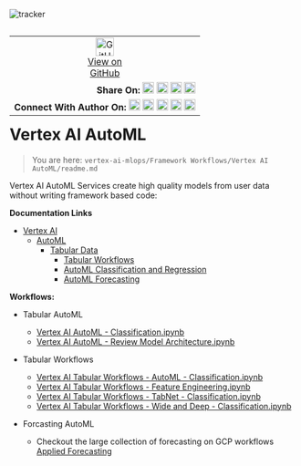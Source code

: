 ![tracker](https://us-central1-vertex-ai-mlops-369716.cloudfunctions.net/pixel-tracking?path=statmike%2Fvertex-ai-mlops%2FFramework+Workflows%2FVertex+AI+AutoML&file=readme.md)
<!--- header table --->
<table align="left">
<tr>     
  <td style="text-align: center">
    <a href="https://github.com/statmike/vertex-ai-mlops/blob/main/Framework%20Workflows/Vertex%20AI%20AutoML/readme.md">
      <img width="32px" src="https://www.svgrepo.com/download/217753/github.svg" alt="GitHub logo">
      <br>View on<br>GitHub
    </a>
  </td>
</tr>
<tr>
  <td style="text-align: right">
    <b>Share On: </b> 
    <a href="https://www.linkedin.com/sharing/share-offsite/?url=https%3A//github.com/statmike/vertex-ai-mlops/blob/main/Framework%20Workflows/Vertex%20AI%20AutoML/readme.md"><img src="https://upload.wikimedia.org/wikipedia/commons/8/81/LinkedIn_icon.svg" alt="Linkedin Logo" width="20px"></a> 
    <a href="https://reddit.com/submit?url=https%3A//github.com/statmike/vertex-ai-mlops/blob/main/Framework%20Workflows/Vertex%20AI%20AutoML/readme.md"><img src="https://redditinc.com/hubfs/Reddit%20Inc/Brand/Reddit_Logo.png" alt="Reddit Logo" width="20px"></a> 
    <a href="https://bsky.app/intent/compose?text=https%3A//github.com/statmike/vertex-ai-mlops/blob/main/Framework%20Workflows/Vertex%20AI%20AutoML/readme.md"><img src="https://upload.wikimedia.org/wikipedia/commons/7/7a/Bluesky_Logo.svg" alt="BlueSky Logo" width="20px"></a> 
    <a href="https://twitter.com/intent/tweet?url=https%3A//github.com/statmike/vertex-ai-mlops/blob/main/Framework%20Workflows/Vertex%20AI%20AutoML/readme.md"><img src="https://upload.wikimedia.org/wikipedia/commons/5/5a/X_icon_2.svg" alt="X (Twitter) Logo" width="20px"></a> 
  </td>
</tr>
<tr>
  <td style="text-align: right">
    <b>Connect With Author On: </b> 
    <a href="https://www.linkedin.com/in/statmike"><img src="https://upload.wikimedia.org/wikipedia/commons/8/81/LinkedIn_icon.svg" alt="Linkedin Logo" width="20px"></a>
    <a href="https://www.github.com/statmike"><img src="https://www.svgrepo.com/download/217753/github.svg" alt="GitHub Logo" width="20px"></a> 
    <a href="https://www.youtube.com/@statmike-channel"><img src="https://upload.wikimedia.org/wikipedia/commons/f/fd/YouTube_full-color_icon_%282024%29.svg" alt="YouTube Logo" width="20px"></a>
    <a href="https://bksy.app/profile/statmike.bsky.social"><img src="https://upload.wikimedia.org/wikipedia/commons/7/7a/Bluesky_Logo.svg" alt="BlueSky Logo" width="20px"></a> 
    <a href="https://x.com/statmike"><img src="https://upload.wikimedia.org/wikipedia/commons/5/5a/X_icon_2.svg" alt="X (Twitter) Logo" width="20px"></a>
  </td>
</tr>
</table><br/><br/><br/><br/>

---
# Vertex AI AutoML
> You are here: `vertex-ai-mlops/Framework Workflows/Vertex AI AutoML/readme.md`

Vertex AI AutoML Services create high quality models from user data without writing framework based code:

**Documentation Links**
- [Vertex AI](https://cloud.google.com/vertex-ai/docs)
    - [AutoML](https://cloud.google.com/vertex-ai/docs/training-overview)
        - [Tabular Data](https://cloud.google.com/vertex-ai/docs/tabular-data/overview)
            - [Tabular Workflows](https://cloud.google.com/vertex-ai/docs/tabular-data/overview)
            - [AutoML Classification and Regression](https://cloud.google.com/vertex-ai/docs/tabular-data/classification-regression/overview)
            - [AutoML Forecasting](https://cloud.google.com/vertex-ai/docs/tabular-data/forecasting/overview)


**Workflows:**
- Tabular AutoML
    - [Vertex AI AutoML - Classification.ipynb](Vertex%20AI%20AutoML%20-%20Classification.ipynb)
    - [Vertex AI AutoML - Review Model Architecture.ipynb](Vertex%20AI%20AutoML%20-%20Review%20Model%20Architecture.ipynb)
- Tabular Workflows
    - [Vertex AI Tabular Workflows - AutoML - Classification.ipynb](Vertex%20AI%20Tabular%20Workflows%20-%20AutoML%20-%20Classification.ipynb)
    - [Vertex AI Tabular Workflows - Feature Engineering.ipynb](Vertex%20AI%20Tabular%20Workflows%20-%20Feature%20Engineering.ipynb)
    - [Vertex AI Tabular Workflows - TabNet - Classification.ipynb](Vertex%20AI%20Tabular%20Workflows%20-%20TabNet%20-%20Classification.ipynb)
    - [Vertex AI Tabular Workflows - Wide and Deep - Classification.ipynb](Vertex%20AI%20Tabular%20Workflows%20-%20Wide%20and%20Deep%20-%20Classification.ipynb) 
    
- Forcasting AutoML
    - Checkout the large collection of forecasting on GCP workflows [Applied Forecasting](../../Applied%20Forecasting/readme.md)